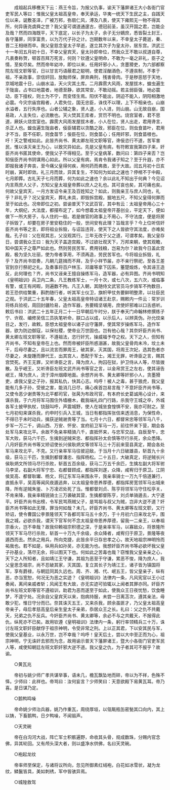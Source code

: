 <!-- { "loadSidebar": true } -->
　　成祖起兵移檄天下云：燕王令旨，为报父仇事，谕天下藩屏诸王大小各衙门官吏军民人等曰：惟我父皇太祖高皇帝，奉天承运，华夷一统天下生民之主，自践天位以来，诞敷圣泽，广被万邦，弥扇仁风，溥及八表，使天下雍熙无一物不得其所，何异唐尧虞舜之世？我父皇可谓道通邃古，德冠前圣，虽汉开国之君，岂能企及哉？然而四海既平，天下底定，以长子为太子，余子无分嫡庶，悉皆裂土封王，各守藩屏，同享富贵，以为万代子孙之计。岂期数年以来，不幸皇太子薨逝，秦、晋二王相继而卒。我父皇慈念皇太子早逝，遂立其次子为皇太孙，居东宫。洪武三十一年闰五月初十日，不幸父皇宾天，皇太孙即帝位，然我众王不敢以叔道自尊，凡表奏称贺，顿首百拜万死言，何则？钦遵父皇明命，不敢为一毫之非礼，臣子之情，至矣尽矣。然而帝年幼冲，即位以来，任用奸邪小人，贪墨猾吏，为六部都察院左班文职等官，日以甘言巧语蔽君之聪明，使君淫酗酒色，不遵丧制，不孝于祖，不亲政事，崇信奸回，放黜师保，屏弃典刑，残害骨肉。于是秽恶怒于天地，京城地震十日，山崩水溢，天火灾其土库。二月霹雳大风雨，发屋拔木，蝗虫遍生于陇亩，占书曰地震者，地德至静，欲其常安，不敢动摇。若主弱臣强，地必震动，臣下擅权，则土为不宁，而变怪生焉。阳伏不能出，阴迫不能入，阴阳相激地必震。今灾宗庙宫殿者，人君失位，国无忠臣，诛伐不以理，上下不相亲也。山崩水溢者，五行失序也。山者公辅之象，贤人退，小人进，则山崩。山无故自崩，国易政，人主失位，必流散也。天火焚其王库者，赏罚不明也。烧宫室者，君不思道，厥妖火烧宫室也。霹雳大风雨发屋拔木者，小人在位，贤人出走，君用谗言，杀正人也。蝗虫遍生陇亩者，佞臣辅君以贪酷之政，邪臣在位，则虫食苗叶，君用才不当，臣不任职，则食苗节；佞臣在位，则食苗心；任用奸邪，则食苗根也。吁！天之警戒如此。此皆齐尚书、黄太卿左班文职等官，谗佞恣行不道，苦军害民，惟以诛灭亲王为心，以致灾异如此。先是父皇有病，有符敕宣我第四子来，奸臣齐尚书匿其使命，使我父子不得相见。至于父皇病革，数问曰：第四子来否？岂知佞臣齐尚书阴谋用心如此。所以父皇有病，焉肯令我诸子知之？至于升遐，亦不即报我诸子奔丧，至今痛父皇得何疾，用何药而弗救，至于大故。闰五月初十日亥时崩，寅时即敛。礼三月而敛，异其复生，不知何为如此之速也？停棺不于中殿，七月即葬。古礼天子七月而葬，何为如此之速也？余以此礼不知出于何典？今见诏内言燕庶人父子，方知父皇太祖皇帝葬以庶人之礼也。其可哀也矣，其可痛也矣。何故父皇宾天，一月方发诏令亲王及百姓知之？如此，则我亲王与庶人同也，礼乎？非礼乎？况父皇宾天，葬礼未具，即毁拆宫殿，掘地五尺，不知父皇得何罪而至于如此也。况帝即位之初。尝谕普天下文武百官，其中有云：太祖皇帝用心三十年，大纲纪，大法度，都摆布定了，如今想着太祖皇帝开基创业，平定天下，便如做下一所大房子，与人住的一般。若是做官的政事上不用心，不守法度，便是将房子拆毁了，却要在房子里安稳住的一般，世间安有此理？旨哉言乎？今上位听信奸臣齐尚书等之言，即将祖业拆毁，与诏旨违背，使天下之人皆欲守其法度，亦难矣哉。孔子曰：父在观其志，父没观其行。三年无改于父之道，可谓孝矣。我父皇存日，尝谓我众王曰：我为天子盖造宫殿，不过欲壮观天下，万邦来朝，使其观瞻，知中国天子之尊严如此也。然则劳民苦军，费用钱粮，岂易为尔？故我今日盖此宫殿，极为坚久壮丽，使为帝者享用，不须再造，劳民苦军也。今将祖业拆毁，礼乎？及齐尚书尝奏，凡朝几筵揖而不拜，及乎小祥节届，亦不亲行祭祀，至各王差官到京行祭祀之礼。及奏事将百户林玉、邓庸等拿下囚系，箠楚煅炼，令其诬王造反，此何理也？齐，尚书又诬亲王擅自操练军马，造军器，必有异图。齐尚书明知《皇明祖训》兵卫内二条，凡王教练军士，一月十次，或七八次，五六次，或临事有警，或王有闲暇，则遍数不拘。凡王入朝，其随侍文武官员马步骑军不拘数目，若王恐供给繁重，斟酌随行者，听其军士仪卫，旗帜甲仗务要鲜明整肃，以壮臣民之观。于洪武二十五年春，父皇太祖高皇帝特诏诸王赴京，赐敕内一件云：常岁训将练兵验视，周回封疆险易，造作军器，务要精坚堪用，庶使奸邪难以口舌惑听。敕后书曰：洪武二十五年正月二十一日早朝后午时分，朕于奉天门命翰林修撰练子宁、许观、编修吴信三员执笔听命，朕口占以成，以示后人，以辨真伪。孙允炆亲目之，发行，故敕。臣想太祖皇帝以诸子出守藩屏，使其常岁操练军马，造作军器，欲为防边御寇，以保社稷，使帝业万世固也。岂有他心哉？其奈奸臣齐尚书、黄太卿左班文职等官，不遵祖法，恣行奸宄，操威福予夺之权。天下之人，但知有齐尚书，不知有皇帝在上也。然而帝被奸臣所惑溺甚，故我父皇骨肉未冷，坟土未干，后母尽妻之，且以流言而罪周王，破其家，灭其国，将周王次妃，选其色者亦尽妻之，未旋踵而罪代王，出其宫人，悉配于军士。湘王无罪，听谗臣之言，赐其宫焚死。齐王无罪，又听谗臣之言，降为庶人，拘囚在狱，护卫侍从人等，尽皆拨散。及乎岷王，又听谗臣左班文武齐尚书等官之言，以金帛赏王之左右，使其诬告岷王，降为庶人，流于漳州烟瘴地面。余想齐尚书、黄太卿等奸邪小人，贪墨猾吏，虐我父皇之子孙，报其私仇，快其心志。呜呼！被人之毒，甚于狼虎，我父皇能有几多子孙，受彼之害，能消几日尽，痛心疾首岂易言哉？不意奸臣齐尚书等，又使令恶少谢贵等为北平都司官，张昺为布政司官，有本府长史葛诚用心设计，来谋杀我，于六月将军马围住外墙栅木，截我端礼四门行路，杀我守王城之卒，外城各军士披甲执杖，铙鼓叫呼，声震城野，使人在城坐食惶惧不安，我亦可耐之。至七月初旬来谋杀我，约申时引兵入王城，当日有都指挥张信来透消息，为保性命，不得已于未时动兵，擒获逆贼谢贵等了当。七月十六日，都督宋忠等领军马八千，步军一万二千，调山西、万安、怀安、宣府前卫军马一万，前往怀来下营，期会各处军马来攻北平。余故不免亲率精骑八千，直抵怀来，与忠军交战，自辰至午，忠军大败，获马六千匹，生擒到逆贼宋忠、都指挥孙太俞慎等尽行杀死，余众悉降。八月奸臣齐尚书等又矫诏使长兴侯耿炳文等领军马三十万前来营县真定，期会各处军马来攻北平，不克。又行亲率军马往彼迎敌，于当月十六日破雄县，斩首九十余级，获马三千匹，生擒到都督潘忠、指挥杨松。二十五日，大破真定，将逆贼长兴侯耿炳文所领马尽行杀败，斩首五百余级，获马二万五千余匹，生擒左副大将军驸马李坚，右副大将军宁忠、右都督顾成，都指挥刘遂，众降，咸宥归于原卫。江阴侯吴高、都督耿瓛、杨文，将辽东军马来围永平，我亲率骑士一万九千倍道兼行，直抵永平，吴高等闻风夜遁逃奔，以太祖皇帝恩养厚德，都指挥房宽领军马出城来降，所有逆贼朱鉴、卜万凌迟处死了当。惟都督刘贞、陈亨将领军马守住松亭关，不肯来降，我亲率精锐骑士三万袭破其营，生擒都督陈亨，刘贞单骑遁去，大宁遂平。奸臣齐尚书出榜，令军民骂燕贼父子，是骂祖与叔父为贼，岂非大逆不道？奸臣齐尚书等如此无理，罪当何如哉？未几，奸臣齐尚书、黄太卿等左班文职，又行矫诏，使令曹国公李景隆领天下各都司军马五十余万，于十月初六日来攻北平，围我之城，必欲杀我，谓天下官军何不念太祖皇帝恩养厚德，留我一二亲王，以奉祖宗香火，岂不幸哉？故我仰赖祖宗积德之深，于是亲率军马，以寡敌众，将景隆所领天下军马尽行杀败，斩首一十万九千余级，余众降者，咸宥归于原卫，景隆等夜遁西而去。然余之用兵，所向克捷，此皆余平日存忠孝之心，故天地祖宗神明怜而祐我也。若不如是，纵用兵如孙吴，亦无能为也。我想奸臣齐尚书等必欲坏我父皇子孙基业，荡尽无余，将以图天下也。何如此之苦毒也哉？窃惟我父皇亲亲之心，天下之人所知者，且如靖江王守谦，其祖为恶至于守谦，累恶不悛，降为庶人，我父皇思念祖宗，尚不忍破其家，灭其国，复立其长子为靖江王，诸子皆为镇国将军，享有爵禄，与朝廷同其久远也。周、齐、湘、代、岷五王，皆父皇亲子，纵有恶，亦当宽恕，何况无为恶之实迹？《皇明祖训》法律内一条，凡风宪官以王小过奏闻，离间亲戚者斩；风闻王有大故，亦无实迹可验辄以上闻者其罪亦同。奸臣齐尚书左班文职等官不遵祖训，助君为恶而遂至于如此，使我众王日夜忧愁，饮食睡梦，不遑宁处。况余自父皇宾天以来，抱病持服，未尝一日离苫次，遵其亲法，毋敢少犯，惟日守分而已。奈其诛灭五王，又来杀我，顾余虽匪才，乃父皇太祖高皇帝亲子，母后孝慈高皇后亲生皇太子亲弟，忝居众王之长。礼曰：父之仇不共戴天，兄弟之仇不反兵。今奸臣齐尚书、黄太卿等，余必不与之共戴天，不报得此仇，纵死亦不已矣。故用钦遵《皇明祖训》法律内一条，躬行率领精兵三十万，诛讨左班文职奸臣献俘于祖宗神明，令受非常之刑。上以正其君，下以安其民与军，使我父皇基业，以永万世，岂不幸哉？呜呼！皇天后土，尝以大中至正而为心，祖宗神明，宁无诛奸去邪而为念，故用谕示普天下藩屏诸王，暨大小各衙门官吏军民人等，咸使知朝廷左班文职奸邪大逆不道。我父皇之仇，为子者其可不报乎？故谕。 

　　○黄瓦兆 

　　帝初与姚少师广孝共谋举事，语未几，檐瓦飘坠地而碎，帝以为不祥，色殊不怿。少师曰：此祥也。帝骂曰：汝何妄言？少师笑曰：天意欲殿下易黄瓦耳。帝乃喜。是日谋乃定。 

　　○鹅鸭鸣噪 

　　帝命姚少师治兵器，姚乃作重瓦，周绕厚垣，以瓴甋瓶缶密甃其口向内，其上以铸，下畜鹅鸭，日夕鸭噪，不闻锻声。 

　　○天灵碗 

　　帝在白沟河大战，阵亡军士积骸遍野，命收其头骨，规成数珠，分赐内官念佛，异其轮回。又有颅头深大者，则以盛净水供佛，名曰天灵碗。 

　　○袍起龙纹 

　　帝率师至保定，与诸将议所向，忽见所御素红绒袍，白花如冰雪状，凝为龙纹，鳞鬣皆具，美如刺绣，军中皆骇异焉。 

　　○城隍救驾 

